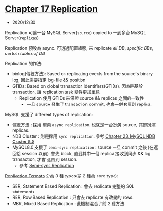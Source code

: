 # [Chapter 17 Replication](https://dev.mysql.com/doc/refman/8.0/en/replication.html)

- 2020/12/30

Replication 可讓一台 MySQL Server(`source`) copied to 一到多台 MySQL Server(`replicas`)

Replication 預設為 async. 可透過配置組態, 來 replicate *all DB*, *specific DBs*, *certain tables of DB*

Replication 的作法:
- binlog(傳統方法): Based on replicating events from the source's binary log, 因此需要指定 log-file && position
- GTIDs: Based on global transaction identifiers(GTIDs), 因為是基於 transaction, 讓 replication task 變得更加單純
    - Replication 使用 GTIDs 來保證 source && replicas 之間的一致性
        - 一旦 source 發生了 transaction commit, 也會一併套用到 replica.

MySQL 支援了 different types of replication:
- 傳統方法 : 採用 單向 `async replication`. 也就是一台扮演 source, 其餘扮演 replicas.
- NDB Cluster : 則是採用 `sync replication`. 參考 [Chapter 23, MySQL NDB Cluster 8.0](https://dev.mysql.com/doc/refman/8.0/en/mysql-cluster.html)
- MySQL8.0 支援了 `semi-sync replication` : source 一旦 commit 之後 (在返回給 session 以前), 會先 block, 直到其中一個 replica 接收到同步 && log transaction, 才會 返回到 session. 
    - 參考 [Semi-sync Replication](https://dev.mysql.com/doc/refman/8.0/en/replication-semisync.html)

[Replication Formats](https://dev.mysql.com/doc/refman/8.0/en/replication-formats.html) 分為 3 種 types(前 2 種為 core type):
- SBR, Statement Based Replication : 會去 replicate 完整的 SQL statements.
- RBR, Row Based Replication : 只會去 replicate 有改變的 rows.
- MBR, Mixed Based Replication : 此機制混合了前 2 種方法.